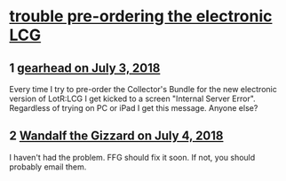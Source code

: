 # [trouble pre-ordering the electronic LCG](https://community.fantasyflightgames.com/topic/278712-trouble-pre-ordering-the-electronic-lcg/)

## 1 [gearhead on July 3, 2018](https://community.fantasyflightgames.com/topic/278712-trouble-pre-ordering-the-electronic-lcg/?do=findComment&comment=3393419)

Every time I try to pre-order the Collector's Bundle for the new electronic version of LotR:LCG I get kicked to a screen "Internal Server Error".  Regardless of trying on PC or iPad I get this message. Anyone else?

## 2 [Wandalf the Gizzard on July 4, 2018](https://community.fantasyflightgames.com/topic/278712-trouble-pre-ordering-the-electronic-lcg/?do=findComment&comment=3393705)

I haven't had the problem. FFG should fix it soon. If not, you should probably email them.


